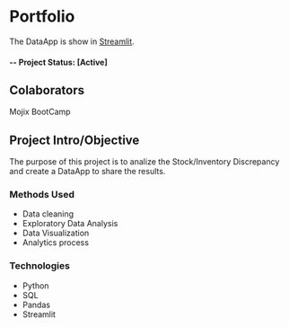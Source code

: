 # Portfolio
The DataApp is show in [Streamlit](https://haroldroy-data-app-analysis-data-viz-suf3mi.streamlitapp.com/).
#### -- Project Status: [Active]

## Colaborators
Mojix BootCamp

## Project Intro/Objective
The purpose of this project is to analize the Stock/Inventory Discrepancy and create a DataApp to share the results.

### Methods Used
* Data cleaning
* Exploratory Data Analysis
* Data Visualization
* Analytics process

### Technologies 
* Python
* SQL
* Pandas
* Streamlit
